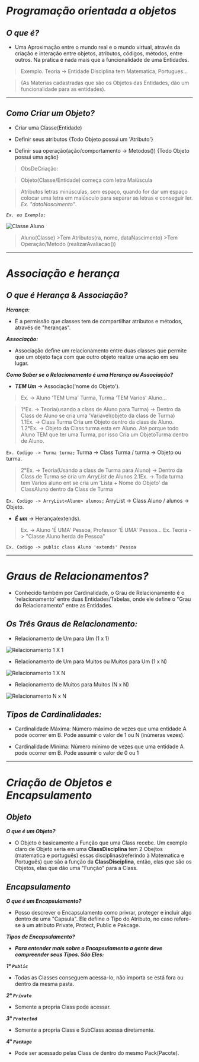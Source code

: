 # **_Programação orientada a objetos_**

## _O que é?_
 
 * Uma Aproximação entre o mundo real e o mundo virtual, através da criação e interação entre 
   objetos, atributos, códigos, métodos, entre outros. Na pratica é nada mais que a funcionalidade de uma Entidades.
   
  > Exemplo. Teoria -> Entidade Disciplina tem Matematica, Portugues...
  
  > (As Materias cadastradas que são os Objetos das Entidades, dão um funcionalidade para as entidades).



***



## _Como Criar um Objeto?_
 
 * Criar uma Classe(Entidade)

 * Definir seus atributos {Todo Objeto possui um 'Atributo'}
 
 * Definir sua operação(ação/comportamento -> Metodos()) {Todo Objeto possui uma ação}  
 
 > ObsDeCriação: 
 
 >Objeto(Classe/Entidade) começa com letra Maiúscula 
 
 >Atributos letras minúsculas, sem espaço, quando for dar um espaço colocar uma letra em maiúsculo para separar as letras e conseguir ler. _Ex. "dataNascimento"_.

 _`Ex. ou Exemplo:`_

![Classe Aluno](https://user-images.githubusercontent.com/101998147/176944110-e7788b5b-5a4e-4270-a174-b5b59259f731.png)
> Aluno(Classe) >Tem Atributos(ra, nome, dataNascimento) >Tem Operação/Metodo (realizarAvaliacao())




***



# _Associação e herança_

## _O que é Herança & Associação?_

_**Herança:**_
 * É a permissão que classes tem de compartilhar atributos e métodos, através de "heranças".
 
_**Associação:**_
 * Associação define um relacionamento entre duas classes que permite que um objeto faça com que outro objeto 
   realize uma ação em seu lugar.
  
_**Como Saber se o Relacionamento é uma Herança ou Associação?**_
 
 * _**TEM Um**_ -> Associação('nome do Objeto').
 > Ex. ->  Aluno 'TEM Uma' Turma, Turma 'TEM Varios' Aluno...

> 1°Ex. -> Teoria(usando a class de Aluno para Turma) -> Dentro da Class de Aluno se cria uma 'Variavel(objeto da class de Turma)  
> 1.1Ex. -> Class Turma Cria um Objeto dentro da class de Aluno.  
> 1.2°Ex. -> Objeto da Class turma esta em Aluno. Até porque todo Aluno TEM que ter uma Turma, por isso Cria um ObjetoTurma dentro de Aluno.

`Ex. Codigo -> Turma turma;`   Turma -> Class Turma / turma -> Objeto ou turma.

> 2°Ex. -> Teoria(Usando a class de Turma para Aluno) -> Dentro da Class de Turma se cria um _ArryList_ de Alunos
> 2.1Ex. -> Toda turma tem Varios aluno ent se cria um 'Lista + Nome do Objeto' da ClassAluno dentro da Class de Turma

`Ex. Codigo -> ArryList<Aluno> alunos;` ArryList<Aluno> -> Class Aluno / alunos -> Objeto.


 * _**É um**_ -> Herança(extends). 
 > Ex. -> Aluno 'É UMA' Pessoa, Professor 'É UMA' Pessoa...
 > Ex. Teoria -> "Classe Aluno herda de Pessoa"
 
 `Ex. Codigo -> public class Aluno 'extends' Pessoa`

 ---
 
# _Graus de Relacionamentos?_

 * Conhecido também por Cardinalidade, o Grau de Relacionamento é o 'relacionamento' entre duas Entidades/Tabelas, 
   onde ele define o "Grau do Relacionamento" entre as Entidades.

## _Os Três Graus de Relacionamento:_
 
* Relacionamento de Um para Um (1 x 1)

![Relacionamento 1 X 1](https://consultabd.files.wordpress.com/2019/09/img01_1x1.jpg)


* Relacionamento de Um para Muitos ou Muitos para Um (1 x N)

![Relacionamento 1 X N](https://user-images.githubusercontent.com/101998147/176983219-c9f34699-dc1c-4773-9664-4aaa2cf218d6.png)


* Relacionamento de Muitos para Muitos (N x N)

![Relacionamento N x N](https://consultabd.files.wordpress.com/2019/09/img01_nxn.jpg?w=616)

## _Tipos de Cardinalidades:_
 
* Cardinalidade Máxima: Número máximo de vezes que uma entidade A pode ocorrer em B. Pode assumir o valor de 1 ou N 
  (inúmeras vezes).

* Cardinalidade Mínima: Número mínimo de vezes que uma entidade A pode ocorrer em B. Pode assumir o valor de 0 ou 1



---



# _Criação de Objetos e Encapsulamento_
 
## _Objeto_

 _**O que é um Objeto?**_
 
* O Objeto é basicamente a Função que uma Class recebe. Um exemplo claro de Objeto seria em uma __ClassDisciplina__ tem 2 Obejtos (matematica e português) essas disciplinas(referindo à Matematica e Português) que são a função da __ClassDisciplina__, então, elas que são os Objetos, elas que dão uma "Função" para a Class.

 
 
 ## _Encapsulamento_

 _**O que é um Encapsulamento?**_

 * Posso descrever o Encapsulamento como privrar, proteger e incluir algo dentro de uma "Capsula". Ele defiine o Tipo do Atributo, no caso refere-se á um atributo Private, Protect, Public e Pakcage.
 
 _**Tipos de Encapsulamento?**_
 
 * _**Para entender mais sobre o Encapsulamento a gente deve compreender seus Tipos. São Eles:**_
 
 _**1° `Public`**_
 * Todas as Classes conseguem acessa-lo, não importa se está fora ou dentro da mesma pasta.
 
 _**2° `Private`**_
 * Somente a propria Class pode acessar.
 
 _**3° `Protected`**_
 * Somente a propria Class e SubClass acessa diretamente.
 
 _**4° `Package`**_
 * Pode ser acessado pelas Class de dentro do mesmo Pack(Pacote).

